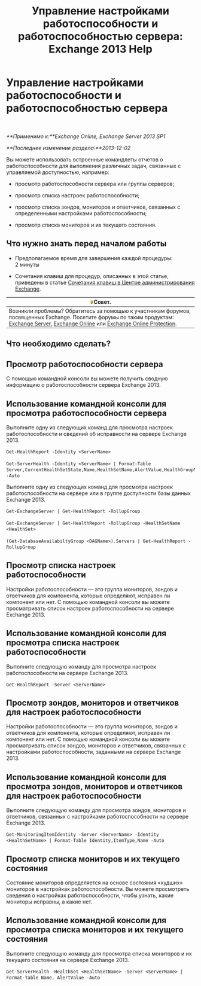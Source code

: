 ﻿---
title: 'Управление настройками работоспособности и работоспособностью сервера: Exchange 2013 Help'
TOCTitle: Управление настройками работоспособности и работоспособностью сервера
ms:assetid: a4f84312-6cfa-4f17-9707-676aadab1143
ms:mtpsurl: https://technet.microsoft.com/ru-ru/library/Dn482054(v=EXCHG.150)
ms:contentKeyID: 59890405
ms.date: 04/30/2018
mtps_version: v=EXCHG.150
ms.translationtype: HT
---

# Управление настройками работоспособности и работоспособностью сервера

 

_**Применимо к:**Exchange Online, Exchange Server 2013 SP1_

_**Последнее изменение раздела:**2013-12-02_

Вы можете использовать встроенные командлеты отчетов о работоспособности для выполнения различных задач, связанных с управляемой доступностью, например:

  - просмотр работоспособности сервера или группы серверов;

  - просмотр списка настроек работоспособности;

  - просмотр списка зондов, мониторов и ответчиков, связанных с определенными настройками работоспособности;

  - просмотр списка мониторов и их текущего состояния.

## Что нужно знать перед началом работы

  - Предполагаемое время для завершения каждой процедуры: 2 минуты

  - Сочетания клавиш для процедур, описанных в этой статье, приведены в статье [Сочетания клавиш в Центре администрирования Exchange](keyboard-shortcuts-in-the-exchange-admin-center-exchange-online-protection-help.md).

<table>
<thead>
<tr class="header">
<th><img src="images/Bb124558.tip(EXCHG.150).gif" title="Совет" alt="Совет" />Совет.</th>
</tr>
</thead>
<tbody>
<tr class="odd">
<td>Возникли проблемы? Обратитесь за помощью к участникам форумов, посвященных Exchange. Посетите форумы по таким продуктам: <a href="https://go.microsoft.com/fwlink/p/?linkid=60612">Exchange Server</a>, <a href="https://go.microsoft.com/fwlink/p/?linkid=267542">Exchange Online</a> или <a href="https://go.microsoft.com/fwlink/p/?linkid=285351">Exchange Online Protection</a>.</td>
</tr>
</tbody>
</table>


## Что необходимо сделать?

## Просмотр работоспособности сервера

С помощью командной консоли вы можете получить сводную информацию о работоспособности сервера Exchange 2013.

## Использование командной консоли для просмотра работоспособности сервера

Выполните одну из следующих команд для просмотра настроек работоспособности и сведений об исправности на сервере Exchange 2013.

    Get-HealthReport -Identity <ServerName>

    Get-ServerHealth -Identity <ServerName> | Format-Table Server,CurrentHealthSetState,Name,HealthSetName,AlertValue,HealthGroupName -Auto

Выполните одну из следующих команд для просмотра настроек работоспособности на сервере или в группе доступности базы данных Exchange 2013.

    Get-ExchangeServer | Get-HealthReport -RollupGroup

    Get-ExchangeServer | Get-HealthReport -RollupGroup -HealthSetName <HealthSet>

    (Get-DatabaseAvailabiltyGroup <DAGName>).Servers | Get-HealthReport -RollupGroup

## Просмотр списка настроек работоспособности

Настройки работоспособности — это группа мониторов, зондов и ответчиков для компонента, которые определяют, исправен ли компонент или нет. С помощью командной консоли вы можете просматривать список настроек работоспособности на сервере Exchange 2013.

## Использование командной консоли для просмотра списка настроек работоспособности

Выполните следующую команду для просмотра настроек работоспособности на сервере Exchange 2013.

    Get-HealthReport -Server <ServerName>

## Просмотр зондов, мониторов и ответчиков для настроек работоспособности

Настройки работоспособности — это группа мониторов, зондов и ответчиков для компонента, которые определяют, исправен ли компонент или нет. С помощью командной консоли вы можете просматривать список зондов, мониторов и ответчиков, связанных с настройками работоспособности, заданными на сервере Exchange 2013.

## Использование командной консоли для просмотра зондов, мониторов и ответчиков для настроек работоспособности

Выполните следующую команду для просмотра зондов, мониторов и ответчиков, связанных с настройками работоспособности на сервере Exchange 2013.

    Get-MonitoringItemIdentity -Server <ServerName> -Identity <HealthSetName> | Format-Table Identity,ItemType,Name -Auto

## Просмотр списка мониторов и их текущего состояния

Состояние мониторов определяется на основе состояния «худших» мониторов в настройках работоспособности. Вы можете просмотреть сведения о настройках работоспособности, чтобы узнать, какие мониторы исправны, а какие нет.

## Использование командной консоли для просмотра списка мониторов и их текущего состояния

Выполните следующую команду для просмотра списка мониторов и их текущего состояния на сервере Exchange 2013.

    Get-ServerHealth -HealthSet <HealthSetName> -Server <ServerName> | Format-Table Name, AlertValue -Auto

